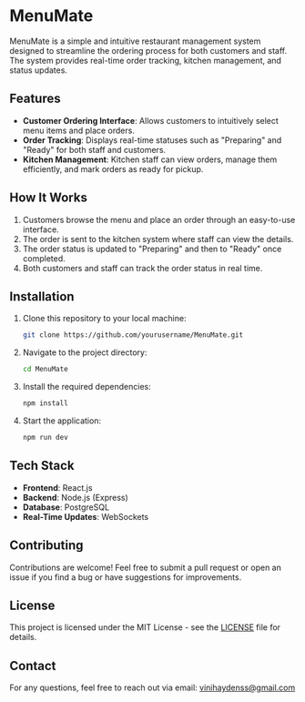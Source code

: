 # MenuMate

MenuMate is a simple and intuitive restaurant management system designed to streamline the ordering process for both customers and staff. The system provides real-time order tracking, kitchen management, and status updates.

## Features

- **Customer Ordering Interface**: Allows customers to intuitively select menu items and place orders.
- **Order Tracking**: Displays real-time statuses such as "Preparing" and "Ready" for both staff and customers.
- **Kitchen Management**: Kitchen staff can view orders, manage them efficiently, and mark orders as ready for pickup.
  
## How It Works

1. Customers browse the menu and place an order through an easy-to-use interface.
2. The order is sent to the kitchen system where staff can view the details.
3. The order status is updated to "Preparing" and then to "Ready" once completed.
4. Both customers and staff can track the order status in real time.

## Installation

1. Clone this repository to your local machine:
    ```bash
    git clone https://github.com/yourusername/MenuMate.git
    ```

2. Navigate to the project directory:
    ```bash
    cd MenuMate
    ```

3. Install the required dependencies:
    ```bash
    npm install
    ```

4. Start the application:
    ```bash
    npm run dev
    ```

## Tech Stack

- **Frontend**: React.js
- **Backend**: Node.js (Express)
- **Database**: PostgreSQL
- **Real-Time Updates**: WebSockets

## Contributing

Contributions are welcome! Feel free to submit a pull request or open an issue if you find a bug or have suggestions for improvements.

## License

This project is licensed under the MIT License - see the [LICENSE](LICENSE) file for details.

## Contact

For any questions, feel free to reach out via email: [vinihaydenss@gmail.com](mailto:vinihaydenss@gmail.com)
